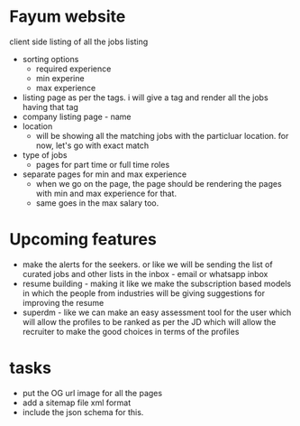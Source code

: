 # Fayum website

client side listing of all the jobs listing

- sorting options
  - required experience
  - min experine
  - max experience
- listing page as per the tags. i will give a tag and render all the jobs having that tag
- company listing page - name
- location
  - will be showing all the matching jobs with the particluar location. for now, let's go with exact match
- type of jobs
  - pages for part time or full time roles
- separate pages for min and max experience
  - when we go on the page, the page should be rendering the pages with min and max experience for that.
  - same goes in the max salary too.

# Upcoming features

- make the alerts for the seekers. or like we will be sending the list of curated jobs and other lists in the inbox - email or whatsapp inbox
- resume building - making it like we make the subscription based models in which the people from industries will be giving suggestions for improving the resume
- superdm - like we can make an easy assessment tool for the user which will allow the profiles to be ranked as per the JD which will allow the recruiter to make the
  good choices in terms of the profiles

# tasks

- put the OG url image for all the pages
- add a sitemap file xml format
- include the json schema for this.
